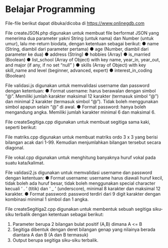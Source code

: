 # Belajar Programming

File-file berikut dapat dibuka/dicoba di https://www.onlinegdb.com

File createJSON.php digunakan untuk membuat file berformat JSON yang menerima dua parameter yakni String (untuk nama) dan Number (untuk umur), lalu ​me-return biodata​, dengan ketentuan sebagai berikut:
● name (String, diambil dari parameter pertama)
● age (Number, diambil dari parameter ke dua)
● address (String)
● hobbies (Array)
● is_married (Boolean)
● list_school (Array of Object) with key name, year_in, year_out, and major (if any, if no set “null” )
● skills (Array of Object) with key skill_name and level (beginner, advanced, expert)
● interest_in_coding (Boolean)

File validasi.js digunakan untuk memvalidasi username dan password dengan ketentuan:
● Format username​: harus berawalan dengan simbol “@”. Memiliki jumlah karakter maksimal 12 karakter (termasuk simbol “@”) dan minimal 2 karakter (termasuk simbol “@”). Tidak boleh menggunakan simbol apapun selain “@” di awal.
● Format password​: hanya boleh mengandung angka. Memiliki jumlah karakter minimal 6 dan maksimal 6.

File createSegitiga.cpp digunakan untuk membuat segitiga sama kaki, seperti berikut:



File matriks.cpp digunakan untuk membuat matriks ordo 3 x 3 yang berisi bilangan acak dari 1-99. Kemudian menjumlahkan bilangan tersebut secara diagonal.

File vokal.cpp digunakan untuk menghitung banyaknya huruf vokal pada suatu kata/kalimat.

File validasi2.js digunakan untuk memvalidasi username dan password dengan ketentuan:
● Format username: username harus diawali huruf kecil, tidak boleh ada huruf besar, tidak boleh menggunakan special character kecuali ‘ . ’ (titik) dan ‘ _ ’ (underscore), minimal 8 karakter dan maksimal 12 karakter.
● Format password: password terdiri dari 9 digit karakter dengan kombinasi minimal 1 simbol dan 1 angka.

File createSegitiga2.cpp digunakan untuk membentuk sebuah segitiga siku-siku terbalik dengan ketentuan sebagai berikut:
1. Parameter berupa 2 bilangan bulat positif (A,B) dimana A <= B
2. Segitiga dibentuk dengan deret bilangan genap yang nilainya berada diantara A dan B (A dan B termasuk)
3. Output berupa segitiga siku-siku terbalik.
